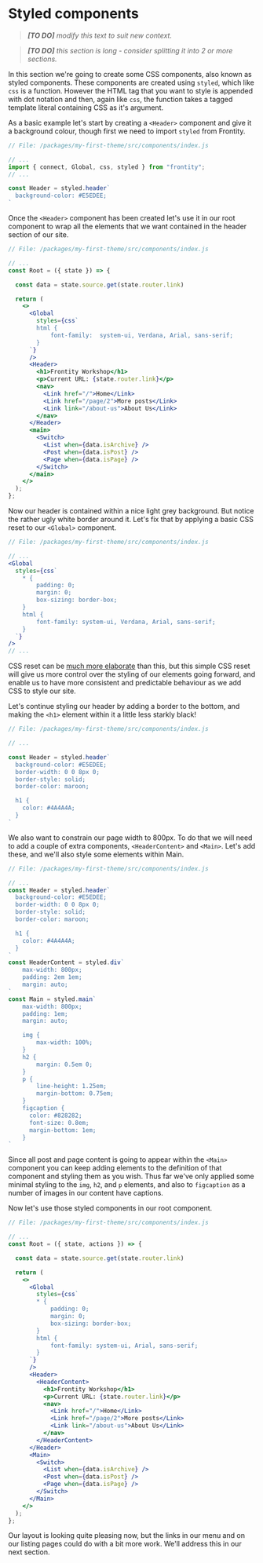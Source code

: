 # Styled components

> *__[TO DO]__ modify this text to suit new context.*

> *__[TO DO]__ this section is long - consider splitting it into 2 or more sections.*

In this section we're going to create some CSS components, also known as styled components. These components are created using `styled`, which like `css` is a function. However the HTML tag that you want to style is appended with dot notation and then, again like `css`, the function takes a tagged template literal containing CSS as it's argument.

As a basic example let's start by creating a `<Header>` component and give it a background colour, though first we need to import `styled` from Frontity.

```jsx
// File: /packages/my-first-theme/src/components/index.js

// ...
import { connect, Global, css, styled } from "frontity";
// ...

const Header = styled.header`
  background-color: #E5EDEE;
`
```

Once the `<Header>` component has been created let's use it in our root component to wrap all the elements that we want contained in the header section of our site.

```jsx
// File: /packages/my-first-theme/src/components/index.js

// ...
const Root = ({ state }) => {

  const data = state.source.get(state.router.link)

  return (
    <>
      <Global
        styles={css`
        html {
            font-family:  system-ui, Verdana, Arial, sans-serif;
        }
      `}
      />
      <Header>
        <h1>Frontity Workshop</h1>
        <p>Current URL: {state.router.link}</p>
        <nav>
          <Link href="/">Home</Link>
          <Link href="/page/2">More posts</Link>
          <Link link="/about-us">About Us</Link>
        </nav>
      </Header>
      <main>
        <Switch>
          <List when={data.isArchive} />
          <Post when={data.isPost} />
          <Page when={data.isPage} />
        </Switch>
      </main>
    </>
  );
};
```

Now our header is contained within a nice light grey background. But notice the rather ugly white border around it. Let's fix that by applying a basic CSS reset to our `<Global>` component.

```jsx
// File: /packages/my-first-theme/src/components/index.js

// ...
<Global
  styles={css`
    * {
        padding: 0;
        margin: 0;
        box-sizing: border-box;
    }
    html {
        font-family: system-ui, Verdana, Arial, sans-serif;
    }
  `}
/>
// ...
```

CSS reset can be [much more elaborate](https://meyerweb.com/eric/tools/css/reset/) than this, but this simple CSS reset will give us more control over the styling of our elements going forward, and enable us to have more consistent and predictable behaviour as we add CSS to style our site.

Let's continue styling our header by adding a border to the bottom, and making the `<h1>` element within it a little less starkly black!

```jsx
// File: /packages/my-first-theme/src/components/index.js

// ...

const Header = styled.header`
  background-color: #E5EDEE;
  border-width: 0 0 8px 0;
  border-style: solid;
  border-color: maroon;

  h1 {
    color: #4A4A4A;
  }
`
```

We also want to constrain our page width to 800px. To do that we will need to add a couple of extra components, `<HeaderContent>` and `<Main>`. Let's add these, and we'll also style some elements within Main.

```jsx
// File: /packages/my-first-theme/src/components/index.js

// ...
const Header = styled.header`
  background-color: #E5EDEE;
  border-width: 0 0 8px 0;
  border-style: solid;
  border-color: maroon;

  h1 {
    color: #4A4A4A;
  }
`
const HeaderContent = styled.div`
    max-width: 800px;
    padding: 2em 1em;
    margin: auto;
`
const Main = styled.main`
    max-width: 800px;
    padding: 1em;
    margin: auto;

    img {
        max-width: 100%;
    }
    h2 {
        margin: 0.5em 0;
    }
    p {
        line-height: 1.25em;
        margin-bottom: 0.75em;
    }
    figcaption {
      color: #828282;
      font-size: 0.8em;
      margin-bottom: 1em;
    }
`
```

Since all post and page content is going to appear within the `<Main>` component you can keep adding elements to the definition of that component and styling them as you wish. Thus far we've only applied some minimal styling to the `img`, `h2`, and `p` elements, and also to `figcaption` as a number of images in our content have captions.

Now let's use those styled components in our root component.

```jsx
// File: /packages/my-first-theme/src/components/index.js

// ...
const Root = ({ state, actions }) => {

  const data = state.source.get(state.router.link)

  return (
    <>
      <Global
        styles={css`
        * {
            padding: 0;
            margin: 0;
            box-sizing: border-box;
        }
        html {
            font-family: system-ui, Arial, sans-serif;
        }
      `}
      />
      <Header>
        <HeaderContent>
          <h1>Frontity Workshop</h1>
          <p>Current URL: {state.router.link}</p>
          <nav>
            <Link href="/">Home</Link>
            <Link href="/page/2">More posts</Link>
            <Link link="/about-us">About Us</Link>
          </nav>
        </HeaderContent>
      </Header>
      <Main>
        <Switch>
          <List when={data.isArchive} />
          <Post when={data.isPost} />
          <Page when={data.isPage} />
        </Switch>
      </Main>
    </>
  );
};
```

Our layout is looking quite pleasing now, but the links in our menu and on our listing pages could do with a bit more work. We'll address this in our next section.